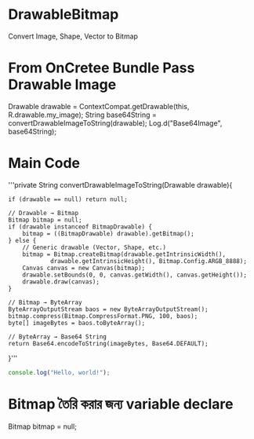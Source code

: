 # DrawableBitmap
Convert Image, Shape, Vector  to Bitmap

# From OnCretee Bundle  Pass Drawable Image 
Drawable drawable = ContextCompat.getDrawable(this, R.drawable.my_image);
String base64String = convertDrawableImageToString(drawable);
Log.d("Base64Image", base64String);





# Main Code 

'''private String convertDrawableImageToString(Drawable drawable){

    if (drawable == null) return null;
    
    // Drawable → Bitmap
    Bitmap bitmap = null;
    if (drawable instanceof BitmapDrawable) {
        bitmap = ((BitmapDrawable) drawable).getBitmap();
    } else {
        // Generic drawable (Vector, Shape, etc.)
        bitmap = Bitmap.createBitmap(drawable.getIntrinsicWidth(),
                drawable.getIntrinsicHeight(), Bitmap.Config.ARGB_8888);
        Canvas canvas = new Canvas(bitmap);
        drawable.setBounds(0, 0, canvas.getWidth(), canvas.getHeight());
        drawable.draw(canvas);
    }

    // Bitmap → ByteArray
    ByteArrayOutputStream baos = new ByteArrayOutputStream();
    bitmap.compress(Bitmap.CompressFormat.PNG, 100, baos);
    byte[] imageBytes = baos.toByteArray();

    // ByteArray → Base64 String
    return Base64.encodeToString(imageBytes, Base64.DEFAULT);
}'''

```javascript
console.log("Hello, world!");
```



# Bitmap তৈরি করার জন্য variable declare

   Bitmap bitmap = null;
